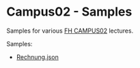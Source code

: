 # Campus02 - Samples

Samples for various [FH CAMPUS02](https://www.campus02.at/) lectures.

Samples:

- [Rechnung.json](https://panc.github.io/Campus02/MUL/06_DOM_4%20-%20AJAX%20Intro/rechnung.json)